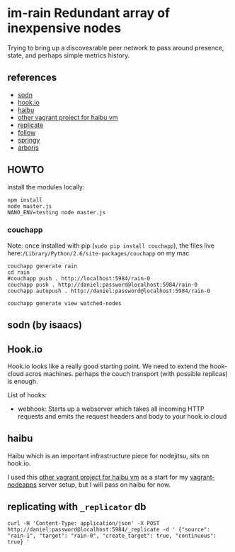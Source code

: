 # im-rain Redundant array of inexpensive nodes

Trying to bring up a discovesrable peer network to pass around presence, state, and perhaps simple metrics history.

## references
*   [sodn](https://github.com/isaacs/sodn)
*   [hook.io](https://github.com/hookio/hook.io)
*   [haibu](https://github.com/nodejitsu/haibu)
*   [other vagrant project for haibu vm](https://github.com/Filirom1/haibu-vagrant)
*   [replicate](https://github.com/mikeal/replicate.git)
*   [follow](https://github.com/iriscouch/follow.git)
*   [springy](https://github.com/dhotson/springy.git)
*   [arborjs](http://arborjs.org/)

## HOWTO
install the modules locally:

    npm install 
    node master.js
    NANO_ENV=testing node master.js

### couchapp
Note: once installed with pip (`sudo pip install couchapp`), 
the files live here:`/Library/Python/2.6/site-packages/couchapp` on my mac

    couchapp generate rain
    cd rain
    #couchapp push . http://localhost:5984/rain-0
    couchapp push . http://daniel:password@localhost:5984/rain-0
    couchapp autopush . http://daniel:password@localhost:5984/rain-0

    couchapp generate view watched-nodes
    
    
## sodn (by isaacs)

## Hook.io
Hook.io looks like a really good starting point. We need to extend the hook-cloud acros machines. perhaps the couch transport (with possible replicas) is enough.


List of hooks:

*   webhook: Starts up a webserver which takes all incoming HTTP requests and emits the request headers and body to your hook.io cloud

## haibu
Haibu which is an important infrastructure piece for nodejitsu, sits on hook.io.

I used this [other vagrant project for haibu vm](https://github.com/Filirom1/haibu-vagrant)
as a start for my [vagrant-nodeapps](https://github.com/daneroo/vagrant-nodeapps) server setup, but I will pass on haibu for now.

## replicating with `_replicator` db

    curl -H 'Content-Type: application/json' -X POST http://daniel:password@localhost:5984/_replicate -d ' {"source": "rain-1", "target": "rain-0", "create_target": true, "continuous": true} '
    
